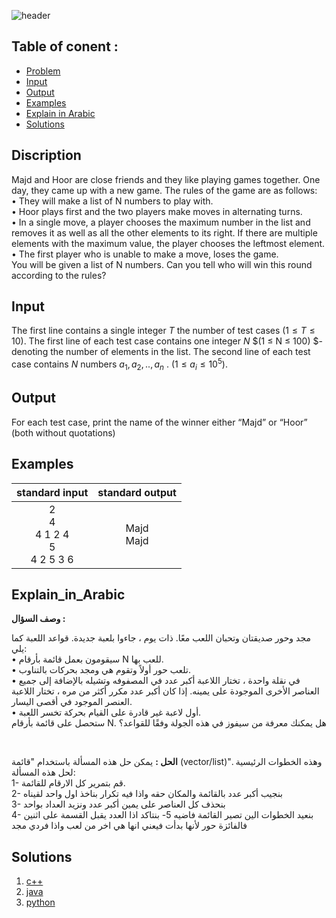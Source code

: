    ![header](https://capsule-render.vercel.app/api?type=waving&color=99D9EA&height=300&section=header&text=C.%20Game&descAlignY=51&descAlign=62)

## Table of conent :
   * [Problem](#Discription)
   * [Input](#Input)
   * [Output](#Output)
   * [Examples](#Examples)
   * [Explain in Arabic](#Explain_in_Arabic)
   * [Solutions](#Solutions)


## Discription
Majd and Hoor are close friends and they like playing games together. One day, they came up with a new game.
The rules of the game are as follows:<br>
•	They will make a list of N numbers to play with.<br>
•	Hoor plays first and the two players make moves in alternating turns.<br>
•	In a single move, a player chooses the maximum number in the list and removes it as well as all the other elements to its right. If there are multiple elements with the maximum value, the player chooses the leftmost element.<br>
•	The first player who is unable to make a move, loses the game.<br>
You will be given a list of N numbers. Can you tell who will win this round according to the rules?

## Input
The first line contains a single integer $T$ the number of test cases $(1 ≤ T ≤ 10)$.
The first line of each test case contains one integer $N$ $(1 ≤ N ≤ 100) $- denoting the number of elements in the list.
The second line of each test case contains $N$ numbers $a_1,a_2,..,a_n$ . $(1 ≤ a_i ≤10^5)$.


## Output
For each test case, print the name of the winner either “Majd” or “Hoor” (both without quotations)

## Examples
|standard input|standard output|
|:---:|:---:|
|2 <br> 4 <br> 4  1  2  4 <br> 5 <br> 4  2  5  3  6|Majd  <br> Majd |

## Explain_in_Arabic
**وصف السؤال :**

مجد وحور صديقتان وتحبان اللعب معًا. ذات يوم ، جاءوا بلعبة جديدة.
قواعد اللعبة كما يلي: <br>
• سيقومون بعمل قائمة بأرقام N للعب بها.<br>
• تلعب حور أولاً وتقوم هي ومجد بحركات بالتناوب.<br>
• في نقلة واحدة ، تختار اللاعبة أكبر عدد في المصفوفه وتشيله بالإضافة إلى جميع العناصر الأخرى الموجودة على يمينه. إذا كان أكبر عدد مكرر أكثر من مره ، تختار اللاعبة العنصر الموجود في أقصى اليسار.<br>
• أول لاعبة غير قادرة على القيام بحركة تخسر اللعبة.<br>
ستحصل على قائمة بأرقام N. هل يمكنك معرفة من سيفوز في هذه الجولة وفقًا للقواعد؟

<br>

**الحل :** يمكن حل هذه المسألة باستخدام "قائمة (vector/list)". وهذه الخطوات الرئيسية لحل هذه المسألة:<br>
   1- قم بتمرير كل الارقام للقائمة. <br>
   2- بنجيب أكبر عدد بالقائمة والمكان حقه واذا فيه تكرار بناخذ اول واحد لقيناه<br>
   3- بنحذف كل العناصر على يمين أكبر عدد ونزيد العداد بواحد<br>
   4- بنعيد الخطوات الين تصير القائمة فاضيه
   5- بنتاكد اذا العدد يقبل القسمة على اثنين فالفائزة حور لأنها بدأت فيعني انها هي اخر من لعب واذا فردي مجد

## Solutions
  <ol type="1">
      	<li><a href="https://github.com/FatimaALzahrani/BUCPC/blob/main/C/C.cpp">c++</a></li>
        <li><a href="https://github.com/FatimaALzahrani/BUCPC/blob/main/C/C.java">java</a></li>
        <li><a href="https://github.com/FatimaALzahrani/BUCPC/blob/main/C/C.py">python</a></li>
      </ol>
